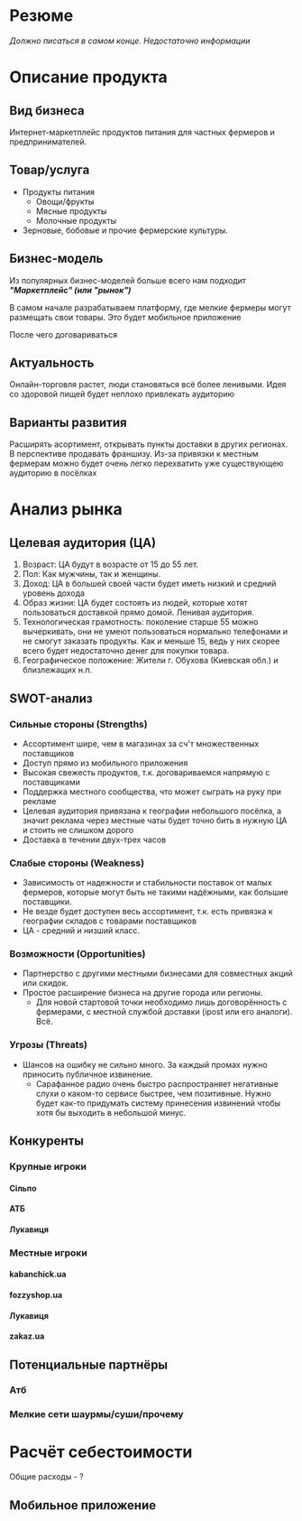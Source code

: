 # Резюме
*Должно писаться в самом конце. Недостаточно информации*
# Описание продукта

## Вид бизнеса

Интернет-маркетплейс продуктов питания для частных фермеров и предпринимателей.

## Товар/услуга

- Продукты питания
	- Овощи/фрукты
	- Мясные продукты
	- Молочные продукты
- Зерновые, бобовые и прочие фермерские культуры.

## Бизнес-модель

Из популярных бизнес-моделей больше всего нам подходит ***"Маркетплейс" (или "рынок")***

В самом начале разрабатываем платформу, где мелкие фермеры могут размещать свои товары. Это будет мобильное приложение

После чего договариваться 

## Актуальность 

Онлайн-торговля растет, люди становяться всё более ленивыми. Идея со здоровой пищей будет неплохо привлекать аудиторию

## Варианты развития

Расширять асортимент, открывать пункты доставки в других регионах. В перспективе продавать франшизу.
Из-за привязки к местным фермерам можно будет очень легко перехватить уже существующею аудиторию в посёлках

# Анализ рынка
## Целевая аудитория (ЦА)

1. Возраст: ЦА будут в возрасте от 15 до 55 лет.
2. Пол: Как мужчины, так и женщины.
3. Доход: ЦА в большей своей части будет иметь низкий и средний уровень дохода
4. Образ жизни: ЦА будет состоять из людей, которые хотят пользоваться доставкой прямо домой. Ленивая аудитория.
5. Технологическая грамотность: поколение старше 55 можно вычеркивать, они не умеют пользоваться нормально телефонами и не смогут заказать продукты. Как и меньше 15, ведь у них скорее всего будет недостаточно денег для покупки товара.
6. Географическое положение: Жители г. Обухова (Киевская обл.) и близлежащих н.п.

## SWOT-анализ
### Сильные стороны (Strengths)

- Ассортимент шире, чем в магазинах за сч'т множественных поставщиков
- Доступ прямо из мобильного приложения
- Высокая свежесть продуктов, т.к. договариваемся напрямую с поставщиками
- Поддержка местного сообщества, что может сыграть на руку при рекламе
- Целевая аудитория привязана к географии небольшого посёлка, а значит реклама через местные чаты будет точно бить в нужную ЦА и стоить не слишком дорого
- Доставка в течении двух-трех часов

### Слабые стороны (Weakness)

- Зависимость от надежности и стабильности поставок от малых фермеров, которые могут быть не такими надёжными, как большие поставщики.
- Не везде будет доступен весь ассортимент, т.к. есть привязка к географии складов с товарами поставщиков
- ЦА - средний и низший класс.

### Возможности (Opportunities)

- Партнерство с другими местными бизнесами для совместных акций или скидок.
- Простое расширение бизнеса на другие города или регионы.
	- Для новой стартовой точки необходимо лишь договорённость с фермерами, с местной службой доставки (ipost или его аналоги). Всё.

### Угрозы (Threats)

- Шансов на ошибку не сильно много. За каждый промах нужно приносить публичное извинение.
	- Сарафанное радио очень быстро распространяет негативные слухи о каком-то сервисе быстрее, чем позитивные. Нужно будет как-то придумать систему принесения извинений чтобы хотя бы выходить в небольшой минус.

## Конкуренты

### Крупные игроки

#### Сільпо

#### АТБ

#### Лукавиця

### Местные игроки

#### kabanchick.ua

#### fozzyshop.ua

#### Лукавиця

#### zakaz.ua

## Потенциальные партнёры

### Атб

###  Мелкие сети шаурмы/суши/прочему
# Расчёт себестоимости

Общие расходы - ?

## Мобильное приложение

